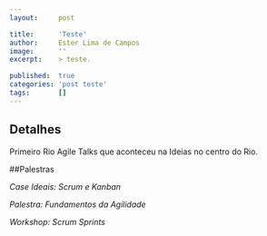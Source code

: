 ```yaml
---
layout:     post

title:      'Teste'
author:     Ester Lima de Campos
image:      ''
excerpt:    > teste.

published:  true
categories: 'post teste'
tags:       []
---
```


## Detalhes

Primeiro Rio Agile Talks que aconteceu na Ideias no centro do Rio.

##Palestras

*Case Ideais: Scrum e Kanban*

*Palestra: Fundamentos da Agilidade*

*Workshop: Scrum Sprints*
